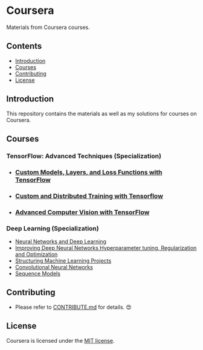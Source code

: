 # Coursera
Materials from Coursera courses.

## Contents
- [Introduction](#Introduction)
- [Courses](#Courses)
- [Contributing](#Contributing)
- [License](#License)

## Introduction
This repository contains the materials as well as my solutions for courses on Coursera.

## Courses
### TensorFlow: Advanced Techniques (Specialization)
- ### [Custom Models, Layers, and Loss Functions with TensorFlow](https://github.com/y33-j3T/Coursera/tree/master/Custom%20Models%2C%20Layers%2C%20and%20Loss%20Functions%20with%20TensorFlow)
- ### [Custom and Distributed Training with Tensorflow](https://github.com/y33-j3T/Coursera/tree/master/Custom%20and%20Distributed%20Training%20with%20Tensorflow)
- ### [Advanced Computer Vision with TensorFlow](https://github.com/y33-j3T/Coursera/tree/master/Advanced%20Computer%20Vision%20with%20TensorFlow)

### Deep Learning (Specialization)
- [Neural Networks and Deep Learning](https://github.com/y33-j3T/Coursera/tree/master/Neural%20Networks%20and%20Deep%20Learning)
- [Improving Deep Neural Networks Hyperparameter tuning, Regularization and Optimization](https://github.com/y33-j3T/Coursera/tree/master/Improving%20Deep%20Neural%20Networks%20Hyperparameter%20tuning%2C%20Regularization%20and%20Optimization)
- [Structuring Machine Learning Projects](https://github.com/y33-j3T/Coursera/tree/master/Structuring%20Machine%20Learning%20Projects)
- [Convolutional Neural Networks](https://github.com/y33-j3T/Coursera/tree/master/Convolutional%20Neural%20Networks)
- [Sequence Models](https://github.com/y33-j3T/Coursera/tree/master/Sequence%20Models)

## Contributing
- Please refer to [CONTRIBUTE.md](./CONTRIBUTE.md) for details. :heart_eyes:

## License
Coursera is licensed under the [MIT license](./LICENSE).
